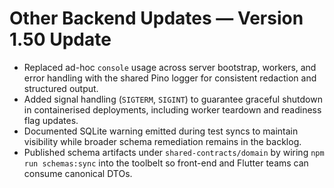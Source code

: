 # Other Backend Updates — Version 1.50 Update

- Replaced ad-hoc `console` usage across server bootstrap, workers, and error handling with the shared Pino logger for consistent redaction and structured output.
- Added signal handling (`SIGTERM`, `SIGINT`) to guarantee graceful shutdown in containerised deployments, including worker teardown and readiness flag updates.
- Documented SQLite warning emitted during test syncs to maintain visibility while broader schema remediation remains in the backlog.
- Published schema artifacts under `shared-contracts/domain` by wiring `npm run schemas:sync` into the toolbelt so front-end and Flutter teams can consume canonical DTOs.
